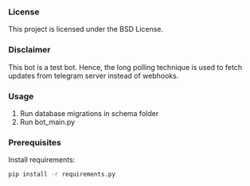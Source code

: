 

### License
This project is licensed under the BSD License.

### Disclaimer

This bot is a test bot. Hence, the long polling technique is used to
fetch updates from telegram server instead of webhooks.

### Usage

1. Run database migrations in schema folder
2. Run bot_main.py

### Prerequisites

Install requirements:

```bash
pip install -r requirements.py
```